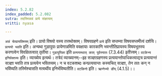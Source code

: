 ```yaml
---
index: 5.2.82
index_padded: 5.2.082
sutra: तदस्मिन्नन्नं प्राये संज्ञायाम्
vritti: nyasa

---
```

`अन्नं चेत्प्रायविषयम्` इति। प्रायो विषयो यस्य तत्तथोक्तम्। विषयग्रहणे `प्राये` इति सप्तम्या विषयसप्तमीत्वं दर्शयि। `प्रत्ययो भवति` इति। अन्यथा गुडापूपाः प्रायेणान्नमिति ववक्षायाः कारकाणि भवन्तीतिप्रायस्य विषयभूतस्य करणत्वेन विवक्षितत्वात् तृतीया। `गुडापूपिका` इति `प्रत्ययस्थात् कात् पूर्वस्यातः` (7.3.44) इतीत्त्वम्।
`वटकेभ्य इनिर्वक्तव्यः` इति। व्याख्येय इत्यर्थः। तत्रेदं व्याख्यानम्--इह सञ्ज्ञाग्रहणस्य प्रत्ययान्तोपाधिकत्वाद्यत्र प्रत्ययान्तं सञ्ज्ञा भवति तत्र प्रत्ययेन भवितव्यम्। न च वटकशब्दः कन्प्रत्ययान्तः कस्यचित् सञ्ज्ञा, तेन ततः कन् न भविंष्यति तर्स्मिश्चासति मत्वर्थीय इनिर्भविष्यतीति। `वटकिनो` इति। `ऋम्नेभ्यो ङीप्` (4.1.5)।।